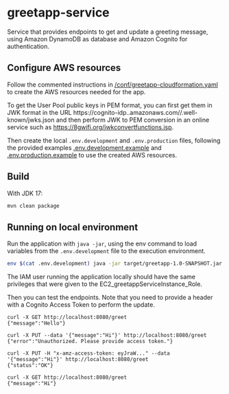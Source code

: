 # greetapp-service

Service that provides endpoints to get and update a greeting message, using Amazon DynamoDB as database and Amazon Cognito for authentication.

## Configure AWS resources

Follow the commented instructions in [/conf/greetapp-cloudformation.yaml](/conf/greetapp-cloudformation.yaml) to create the AWS resources needed for the app.

To get the User Pool public keys in PEM format, you can first get them in JWK format in the URL https://cognito-idp.<region>.amazonaws.com/<user-pool-id>/.well-known/jwks.json and then perform JWK to PEM conversion in an online service such as https://8gwifi.org/jwkconvertfunctions.jsp.

Then create the local `.env.development` and `.env.production` files, following the provided examples [.env.development.example](.env.development.example) and [.env.production.example](.env.production.example) to use the created AWS resources.


## Build

With JDK 17:
```bash
mvn clean package
```

## Running on local environment

Run the application with `java -jar`, using the env command to load variables from the `.env.development` file to the execution environment.
```bash
env $(cat .env.development) java -jar target/greetapp-1.0-SNAPSHOT.jar
```

The IAM user running the application locally should have the same privileges that were given to the EC2_greetappServiceInstance_Role.

Then you can test the endpoints. Note that you need to provide a header with a Cognito Access Token to perform the update.

```
curl -X GET http://localhost:8080/greet
{"message":"Hello"}

curl -X PUT --data '{"message":"Hi"}' http://localhost:8080/greet
{"error":"Unauthorized. Please provide access token."}

curl -X PUT -H "x-amz-access-token: eyJraW..." --data '{"message":"Hi"}' http://localhost:8080/greet
{"status":"OK"}

curl -X GET http://localhost:8080/greet
{"message":"Hi"}
```
